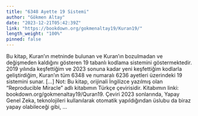 ```yaml
---
title: "6348 Ayette 19 Sistemi"
author: "Gökmen Altay"
date: "2023-12-21T05:42:39Z"
link: "https://bookdown.org/gokmenaltay19/Kuran19/"
length_weight: "100%"
pinned: false
---
```


Bu kitap, Kuran’ın metninde bulunan ve Kuran’ın bozulmadan ve değişmeden kaldığını gösteren 19 tabanlı kodlama sistemini göstermektedir. 2019 yılında keşfettiğim ve 2023 sonuna kadar yeni keşfettiğim kodlarla geliştirdiğim, Kuran’ın tüm 6348 ve numaralı 6236 ayetleri üzerindeki 19 sistemini sunar. [...] Not: Bu kitap, orijinali İngilizce yazılmış olan “Reproducible Miracle” adlı kitabımın Türkçe çevirisidir. Kitabımın linki: bookdown.org/gokmenaltay19/Quran19. Çeviri 2023 sonlarında, Yapay Genel Zeka, teknolojileri kullanılarak otomatik yapıldığından üslubu da biraz yapay olabileceği gibi, ...
